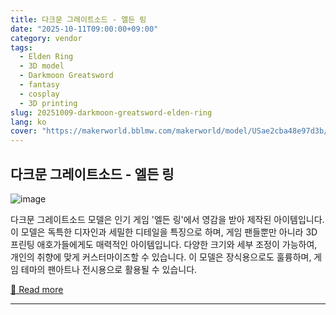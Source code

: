 ```yaml
---
title: 다크문 그레이트소드 - 엘든 링
date: "2025-10-11T09:00:00+09:00"
category: vendor
tags:
  - Elden Ring
  - 3D model
  - Darkmoon Greatsword
  - fantasy
  - cosplay
  - 3D printing
slug: 20251009-darkmoon-greatsword-elden-ring
lang: ko
cover: "https://makerworld.bblmw.com/makerworld/model/USae2cba48e97d3b/design/2025-10-09_e4845ef44f24f8.png"
---
```


## 다크문 그레이트소드 - 엘든 링
![image](https://makerworld.bblmw.com/makerworld/model/USae2cba48e97d3b/design/2025-10-09_e4845ef44f24f8.png)

다크문 그레이트소드 모델은 인기 게임 '엘든 링'에서 영감을 받아 제작된 아이템입니다. 이 모델은 독특한 디자인과 세밀한 디테일을 특징으로 하며, 게임 팬들뿐만 아니라 3D 프린팅 애호가들에게도 매력적인 아이템입니다. 다양한 크기와 세부 조정이 가능하여, 개인의 취향에 맞게 커스터마이즈할 수 있습니다. 이 모델은 장식용으로도 훌륭하며, 게임 테마의 팬아트나 전시용으로 활용될 수 있습니다.

[🔗 Read more](https://makerworld.com/en/models/1871705-darkmoon-greatsword-elden-ring)

---